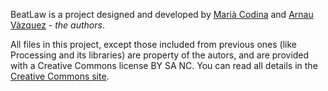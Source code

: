 BeatLaw is a project designed and developed by [Marià Codina](http://mariaambaccent.com/) and 
[Arnau Vàzquez](http://softwaremeetsdesign.com) - *the authors*.

All files in this project, except those included from previous ones (like Processing and its libraries) are property of the autors, and are provided with a Creative Commons license BY SA NC.
You can read all details in the [Creative Commons site](http://creativecommons.org/licenses/by-nc-sa/3.0/).
